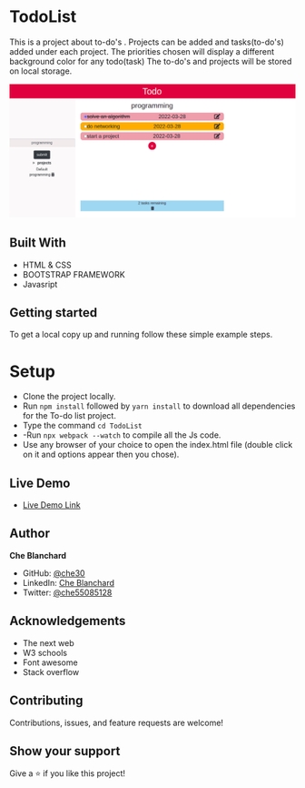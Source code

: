 # TodoList
This is a project about to-do's . Projects can be added and tasks(to-do's) added under each project.  The priorities chosen will display a different background color for any todo(task)  The to-do's and projects will be stored on local storage.
 
![screenshot](./dist/assets/images/Todoredo.png)

## Built With

- HTML & CSS
- BOOTSTRAP FRAMEWORK
- Javasript

## Getting started
   To get a local copy up and running follow these simple example steps.
# Setup
- Clone the project locally.
- Run `npm install` followed by  `yarn install` to download all dependencies for the To-do list project.
- Type the command `cd TodoList`
- -Run `npx webpack --watch` to compile all the Js code.
- Use any browser of your choice to open the index.html file (double click on it and options appear then you chose).

## Live Demo

- [Live Demo Link](https://raw.githack.com/che30/TodoList/feature/dist/index.html)
 

## Author
**Che Blanchard**
- GitHub: [@che30](https://github.com/che30)
- LinkedIn: [Che Blanchard](https://www.linkedin.com/in/che-nsoh-9455271b0/)
- Twitter: [@che55085128](https://twitter.com/che55085128)


## Acknowledgements
- The next web
- W3 schools
- Font awesome
- Stack overflow

##  Contributing

Contributions, issues, and feature requests are welcome!

## Show your support

Give a ⭐️ if you like this project!
